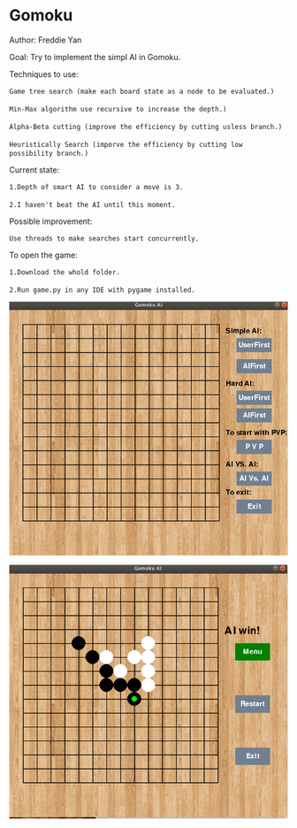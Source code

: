 # Gomoku
Author: Freddie Yan

Goal: Try to implement the simpl AI in Gomoku.

Techniques to use: 

    Game tree search (make each board state as a node to be evaluated.)
    
    Min-Max algorithm use recursive to increase the depth.)
    
    Alpha-Beta cutting (improve the efficiency by cutting usless branch.)
    
    Heuristically Search (imporve the efficiency by cutting low possibility branch.)
    
 Current state:
 
    1.Depth of smart AI to consider a move is 3.
    
    2.I haven't beat the AI until this moment.
    
 Possible improvement:
 
    Use threads to make searches start concurrently.
    
 To open the game:
 
    1.Download the whold folder.
    
    2.Run game.py in any IDE with pygame installed.
    
![Game Menu](Menu.png "Menu")

 
![Game](AIVshuman2.png "AI Vs human")
